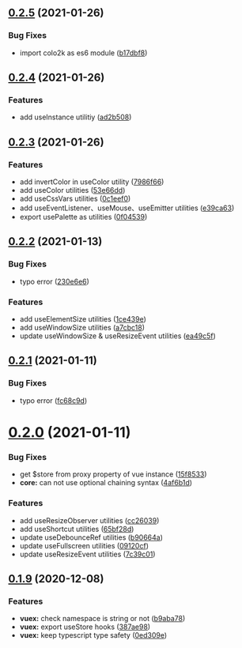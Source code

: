 ## [0.2.5](https://github.com/xiaoluoboding/vue-use-utilities/compare/v0.2.4...v0.2.5) (2021-01-26)


### Bug Fixes

* import colo2k as es6 module ([b17dbf8](https://github.com/xiaoluoboding/vue-use-utilities/commit/b17dbf8cf409cc2701026e1a424d0bcf4a318910))



## [0.2.4](https://github.com/xiaoluoboding/vue-use-utilities/compare/v0.2.3...v0.2.4) (2021-01-26)


### Features

* add useInstance utilitiy ([ad2b508](https://github.com/xiaoluoboding/vue-use-utilities/commit/ad2b508bd08c3149a03b835a131e75105d8d173c))



## [0.2.3](https://github.com/xiaoluoboding/vue-use-utilities/compare/v0.2.2...v0.2.3) (2021-01-26)


### Features

* add invertColor in useColor utility ([7986f66](https://github.com/xiaoluoboding/vue-use-utilities/commit/7986f6620569c2b83a502676c9f36240cd173fa1))
* add useColor utilities ([53e66dd](https://github.com/xiaoluoboding/vue-use-utilities/commit/53e66dd0360108282c799eb5a387f952bce67e49))
* add useCssVars utilities ([0c1eef0](https://github.com/xiaoluoboding/vue-use-utilities/commit/0c1eef0b9b5ab45ffd83456a731e3437a06c5af8))
* add useEventListener、useMouse、useEmitter utilities ([e39ca63](https://github.com/xiaoluoboding/vue-use-utilities/commit/e39ca638c0882ef7d649238f4b873346ec84caed))
* export usePalette as utilities ([0f04539](https://github.com/xiaoluoboding/vue-use-utilities/commit/0f045399c100bc95ad2e825e220a4ebe4731a05b))



## [0.2.2](https://github.com/xiaoluoboding/vue-use-utilities/compare/v0.2.1...v0.2.2) (2021-01-13)


### Bug Fixes

* typo error ([230e6e6](https://github.com/xiaoluoboding/vue-use-utilities/commit/230e6e66610cd8ebd2efd33b5b9f12cb995630f9))


### Features

* add useElementSize utilities ([1ce439e](https://github.com/xiaoluoboding/vue-use-utilities/commit/1ce439e1c5a152fee24a0b23d0df42f106d0443c))
* add useWindowSize utilities ([a7cbc18](https://github.com/xiaoluoboding/vue-use-utilities/commit/a7cbc18ff7fea54467ac4f3ccb33ce899379243d))
* update useWindowSize & useResizeEvent utilities ([ea49c5f](https://github.com/xiaoluoboding/vue-use-utilities/commit/ea49c5fe26f3d9693669550af60061c3ced4c733))



## [0.2.1](https://github.com/xiaoluoboding/vue-use-utilities/compare/v0.2.0...v0.2.1) (2021-01-11)


### Bug Fixes

* typo error ([fc68c9d](https://github.com/xiaoluoboding/vue-use-utilities/commit/fc68c9df3196a1c55bd1013e6ba10c074d169a9c))



# [0.2.0](https://github.com/xiaoluoboding/vue-use-utilities/compare/v0.1.9...v0.2.0) (2021-01-11)


### Bug Fixes

* get $store from proxy property of vue instance ([15f8533](https://github.com/xiaoluoboding/vue-use-utilities/commit/15f853354e8fd92fd7648678f0c8066274f60466))
* **core:** can not use optional chaining syntax ([4af6b1d](https://github.com/xiaoluoboding/vue-use-utilities/commit/4af6b1de6f753ec79ba46a8637b996ebf32018d2))


### Features

* add useResizeObserver utilities ([cc26039](https://github.com/xiaoluoboding/vue-use-utilities/commit/cc26039cc17b23e9959390e6cf49142b61dacf5c))
* add useShortcut utilities ([65bf28d](https://github.com/xiaoluoboding/vue-use-utilities/commit/65bf28dda794ee58931e31a610a60865722d4403))
* update useDebounceRef utilities ([b90664a](https://github.com/xiaoluoboding/vue-use-utilities/commit/b90664a772184502a8651e88b68b6fd092c4542c))
* update useFullscreen utilities ([09120cf](https://github.com/xiaoluoboding/vue-use-utilities/commit/09120cfee6c92068940e7427b03bf11657993252))
* update useResizeEvent utilities ([7c39c01](https://github.com/xiaoluoboding/vue-use-utilities/commit/7c39c01848e95e0a341e91fbf035e76b6174e00f))



## [0.1.9](https://github.com/xiaoluoboding/vue-use-utilities/compare/v0.1.8...v0.1.9) (2020-12-08)


### Features

* **vuex:** check namespace is string or not ([b9aba78](https://github.com/xiaoluoboding/vue-use-utilities/commit/b9aba780c891f38c2e7af9cfa744749abb58def8))
* **vuex:** export useStore hooks ([387ae98](https://github.com/xiaoluoboding/vue-use-utilities/commit/387ae9804606464047dbe1d0f94a45431a038d28))
* **vuex:** keep typescript type safety ([0ed309e](https://github.com/xiaoluoboding/vue-use-utilities/commit/0ed309e7dc5258bdc34f4cdaa8da61ce078fbee1))



